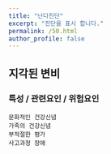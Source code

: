 ```yaml
---
title: "난다진단"
excerpt: "진단을 표시 합니다."
permalink: /50.html
author_profile: false
---
```

## 지각된 변비




### 특성 / 관련요인 / 위험요인

>                
    
    문화적인 건강신념
    가족의 건강신념
    부적절한 평가
    사고과정 장애

